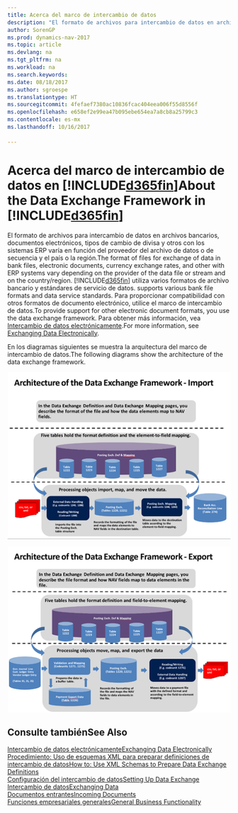 ```yaml
---
title: Acerca del marco de intercambio de datos
description: "El formato de archivos para intercambio de datos en archivos bancarios, documentos electrónicos, tipos de cambio de divisa y otros con los sistemas ERP varía en función del proveedor del archivo de datos o de secuencia y el país o la región."
author: SorenGP
ms.prod: dynamics-nav-2017
ms.topic: article
ms.devlang: na
ms.tgt_pltfrm: na
ms.workload: na
ms.search.keywords: 
ms.date: 08/18/2017
ms.author: sgroespe
ms.translationtype: HT
ms.sourcegitcommit: 4fefaef7380ac10836fcac404eea006f55d8556f
ms.openlocfilehash: e658ef2e99ea47b095ebe654ea7a8cb8a25799c3
ms.contentlocale: es-mx
ms.lasthandoff: 10/16/2017

---
```

# <a name="about-the-data-exchange-framework-in-included365finincludesd365finmdmd"></a><span data-ttu-id="bc1dc-103">Acerca del marco de intercambio de datos en [!INCLUDE[d365fin](includes/d365fin_md.md)]</span><span class="sxs-lookup"><span data-stu-id="bc1dc-103">About the Data Exchange Framework in [!INCLUDE[d365fin](includes/d365fin_md.md)]</span></span>
<span data-ttu-id="bc1dc-104">El formato de archivos para intercambio de datos en archivos bancarios, documentos electrónicos, tipos de cambio de divisa y otros con los sistemas ERP varía en función del proveedor del archivo de datos o de secuencia y el país o la región.</span><span class="sxs-lookup"><span data-stu-id="bc1dc-104">The format of files for exchange of data in bank files, electronic documents, currency exchange rates, and other with ERP systems vary depending on the provider of the data file or stream and on the country/region.</span></span> [!INCLUDE[d365fin](includes/d365fin_md.md)]<span data-ttu-id="bc1dc-105"> utiliza varios formatos de archivo bancario y estándares de servicio de datos.</span><span class="sxs-lookup"><span data-stu-id="bc1dc-105"> supports various bank file formats and data service standards.</span></span> <span data-ttu-id="bc1dc-106">Para proporcionar compatibilidad con otros formatos de documento electrónico, utilice el marco de intercambio de datos.</span><span class="sxs-lookup"><span data-stu-id="bc1dc-106">To provide support for other electronic document formats, you use the data exchange framework.</span></span> <span data-ttu-id="bc1dc-107">Para obtener más información, vea [Intercambio de datos electrónicamente](across-data-exchange.md).</span><span class="sxs-lookup"><span data-stu-id="bc1dc-107">For more information, see [Exchanging Data Electronically](across-data-exchange.md).</span></span>    

 <span data-ttu-id="bc1dc-108">En los diagramas siguientes se muestra la arquitectura del marco de intercambio de datos.</span><span class="sxs-lookup"><span data-stu-id="bc1dc-108">The following diagrams show the architecture of the data exchange framework.</span></span>  

 ![&#45; Importación de marco de intercambio de datos](media/across-data-exchange/dataexchangeframework_import.png)  

 ![&#45; Exportación de marco de intercambio de datos](media/across-data-exchange/dataexchangeframework_export.png)  

## <a name="see-also"></a><span data-ttu-id="bc1dc-111">Consulte también</span><span class="sxs-lookup"><span data-stu-id="bc1dc-111">See Also</span></span>  
[<span data-ttu-id="bc1dc-112">Intercambio de datos electrónicamente</span><span class="sxs-lookup"><span data-stu-id="bc1dc-112">Exchanging Data Electronically</span></span>](across-data-exchange.md)  
[<span data-ttu-id="bc1dc-113">Procedimiento: Uso de esquemas XML para preparar definiciones de intercambio de datos</span><span class="sxs-lookup"><span data-stu-id="bc1dc-113">How to: Use XML Schemas to Prepare Data Exchange Definitions</span></span>](across-how-to-use-xml-schemas-to-prepare-data-exchange-definitions.md)  
[<span data-ttu-id="bc1dc-114">Configuración del intercambio de datos</span><span class="sxs-lookup"><span data-stu-id="bc1dc-114">Setting Up Data Exchange</span></span>](across-set-up-data-exchange.md)  
[<span data-ttu-id="bc1dc-115">Intercambio de datos</span><span class="sxs-lookup"><span data-stu-id="bc1dc-115">Exchanging Data</span></span>](across-exchange-data.md)  
[<span data-ttu-id="bc1dc-116">Documentos entrantes</span><span class="sxs-lookup"><span data-stu-id="bc1dc-116">Incoming Documents</span></span>](across-income-documents.md)  
[<span data-ttu-id="bc1dc-117">Funciones empresariales generales</span><span class="sxs-lookup"><span data-stu-id="bc1dc-117">General Business Functionality</span></span>](ui-across-business-areas.md)  

